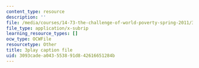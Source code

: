 ```yaml
---
content_type: resource
description: ''
file: /media/courses/14-73-the-challenge-of-world-poverty-spring-2011/3093cadea043553891d842616651284b_b0VOqHiq5zU.vtt
file_type: application/x-subrip
learning_resource_types: []
ocw_type: OCWFile
resourcetype: Other
title: 3play caption file
uid: 3093cade-a043-5538-91d8-42616651284b
---
```

